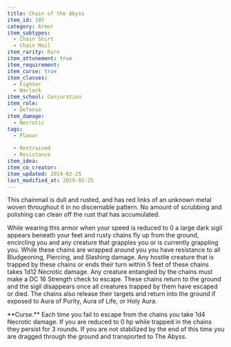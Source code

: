 ```yaml
---
title: Chain of the Abyss
item_id: 107
category: Armor
item_subtypes:
  - Chain Shirt
  - Chain Mail
item_rarity: Rare
item_attunement: true
item_requirement:
item_curse: true
item_classes:
  - Fighter
  - Warlock
item_school: Conjuration
item_role:
  - Defense
item_damage:
  - Necrotic
tags:
  - Planar
  
  - Restrained
  - Resistance
item_idea:
item_co_creator:
item_updated: 2019-02-25
last_modified_at: 2019-02-25
---
```


This chainmail is dull and rusted, and has red links of an unknown metal woven throughout it in no discernable pattern. No amount of scrubbing and polishing can clean off the rust that has accumulated.

While wearing this armor when your speed is reduced to 0 a large dark sigil appears beneath your feet and rusty chains fly up from the ground, encircling you and any creature that grapples you or is currently grappling you. While these chains are wrapped around you you have resistance to all Bludgeoning, Piercing, and Slashing damage. Any hostile creature that is trapped by these chains or ends their turn within 5 feet of these chains takes 1d12 Necrotic damage.
Any creature entangled by the chains must make a DC 16 Strength check to escape. These chains return to the ground and the sigil disappears once all creatures trapped by them have escaped or died. The chains also release their targets and return into the ground if exposed to <magic-spell>Aura of Purity</magic-spell>, <magic-spell>Aura of Life</magic-spell>, or <magic-spell>Holy Aura</magic-spell>.

<!--excerpt-->
<div class="curse">
**Curse.** Each time you fail to escape from the chains you take 1d4 Necrotic damage. If you are reduced to 0 hp while trapped in the chains they persist for 3 rounds. If you are not stabilized by the end of this time you are dragged through the ground and transported to The Abyss.
</div>
